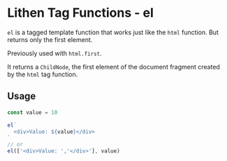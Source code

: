 # Lithen Tag Functions - el

`el` is a tagged template function that works just like the `html` function. But returns only
the first element.

Previously used with `html.first`.

It returns a `ChildNode`, the first element of the document fragment created by the `html` tag 
function.

## Usage
```ts
const value = 10

el`
  <div>Value: ${value}</div>
`
// or
el(['<div>Value: ','</div>'], value)
```
